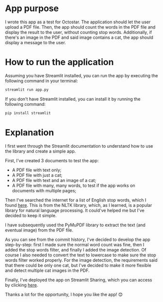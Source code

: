 # App purpose
I wrote this app as a test for Octostar.
The application should let the user upload a PDF file.
Then, the app should count the words in the PDF file and display the result to the user, without counting stop words.
Additionally, if there's an image in the PDF and said image contains a cat, the app should display a message to the user.

# How to run the application
Assuming you have Streamlit installed, you can run the app by executing the following command in your terminal:

```bash
streamlit run app.py
```

If you don't have Streamlit installed, you can install it by running the following command:

```bash
pip install streamlit
```

# Explanation
I first went through the Streamlit documentation to understand how to use the library and create a simple app.

First, I've created 3 documents to test the app:
- A PDF file with text only;
- A PDF file with just a cat;
- A PDF file with text and an image of a cat;
- A PDF file with many, many words, to test if the app works on documents with multiple pages;

Then I've searched the internet for a list of English stop words, which I found [here](https://gist.github.com/sebleier/554280).
This is from the NLTK library, which, as I learned, is a popular library for natural language processing. It could've helped me but I've decided to keep it simple.

I have subsequently used the PyMuPDF library to extract the text (and eventual image) from the PDF file.

As you can see from the commit history, I've decided to develop the app step-by-step: first I made sure the normal word count was fine, then I added the stop words filter, and finally I added the image detection.
Of course I also needed to convert the text to lowercase to make sure the stop words filter worked properly.
For the image detection, the requirements said that there could be only one cat, but I've decided to make it more flexible and detect multiple cat images in the PDF.

Finally, I've deployed the app on Streamlit Sharing, which you can access by clicking [here](https://pdf-cat-reader.streamlit.app/).

Thanks a lot for the opportunity, I hope you like the app! 😊
